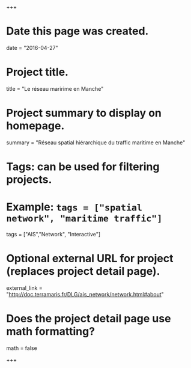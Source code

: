 +++
# Date this page was created.
date = "2016-04-27"

# Project title.
title = "Le réseau maririme en Manche"

# Project summary to display on homepage.
summary = "Réseau spatial hiérarchique du traffic maritime en Manche"



# Tags: can be used for filtering projects.
# Example: `tags = ["spatial network", "maritime traffic"]`
tags = ["AIS","Network", "Interactive"]

# Optional external URL for project (replaces project detail page).
external_link = "http://doc.terramaris.fr/DLG/ais_network/network.html#about"

# Does the project detail page use math formatting?
math = false

+++

